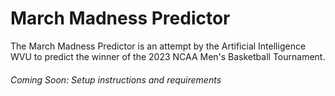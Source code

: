 # March Madness Predictor 
The March Madness Predictor is an attempt by the Artificial Intelligence WVU to predict the winner of the 2023 NCAA Men's Basketball Tournament. 


###### Coming Soon: Setup instructions and requirements

